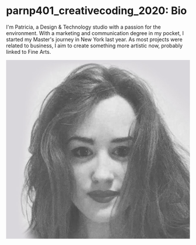 # parnp401_creativecoding_2020: Bio

I'm Patricia, a Design & Technology studio with a passion for the environment. With a marketing and communication degree in my pocket, I started my Master's journey in New York last year. As most projects were related to business, I aim to create something more artistic now, probably linked to Fine Arts.

![Picture](profilepic.jpg)
